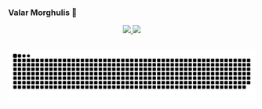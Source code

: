 ### Valar Morghulis 👋

<div align="center">
  <a href="https://github.com/mHelenaR">
  <img height="180em" src="https://github-readme-stats-git-masterrstaa-rickstaa.vercel.app/api?         username=mHelenaR&show_icons=true&theme=merko&include_all_commits=true&count_private=true" />
  <img height="180em" src="https://github-readme-stats-git-masterrstaa-rickstaa.vercel.app/api/top-langs/?username=mHelenaR&layout=compact&langs_count=7&theme=dracula"/>
</div>
  
  ##

  ![Snake animation](https://github.com/mHelenaR/mHelenaR/blob/output/github-contribution-grid-snake.svg)
